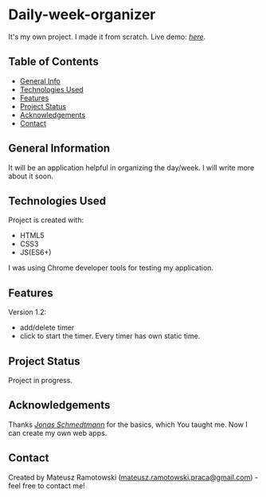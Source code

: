 # Daily-week-organizer
It's my own project. I made it from scratch. Live demo: [_here_](https://mateusz-ramotowski-poland.github.io/Daily-week-organizer/).

## Table of Contents
* [General Info](#general-information)
* [Technologies Used](#technologies-used)
* [Features](#features)
* [Project Status](#project-status)
* [Acknowledgements](#acknowledgements)
* [Contact](#contact)

## General Information
It will be an application helpful in organizing the day/week. I will write more about it soon.

## Technologies Used
Project is created with:
* HTML5
* CSS3
* JS(ES6+)

I was using Chrome developer tools for testing my application.
## Features
Version 1.2:
- add/delete timer
- click to start the timer. Every timer has own static time.

## Project Status
Project in progress.

## Acknowledgements
Thanks [_Jonas Schmedtmann_](https://www.udemy.com/course/the-complete-javascript-course/learn/lecture/22648683?start=420#overview)
 for the basics, which You taught me. Now I can create my own web apps.

## Contact
Created by Mateusz Ramotowski (mateusz.ramotowski.praca@gmail.com) - feel free to contact me!

<!-- WHAT I LEARNED?

DOM:
- EVENT DELEGATION
- timers
- closure
- adding/cloning/removing nodes 

alfa  version 1.1:
-V 3 timery z różnymi stałymi czasami(1min, 2 min, 3min). Po kliknięciu na obszar timera timer liczy w dół od domyślnej wartości.

beta  version 1.2
-V refaktoryzacja kodu wersji alfa
-V dodatkowo dodaj lub usuń ostatni timer (mogę dodać tyle timerów ilę chcę)

version 1.3
- add voice after timer reach 0;
- add button/buttons for setting the timer 
- when you add timer it should be clean without data -->